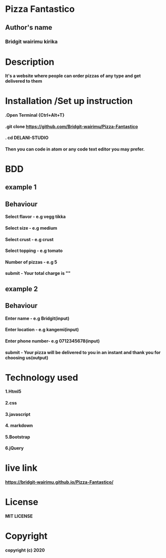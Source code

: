 # Pizza Fantastico
## Author's name
### Bridgit wairimu kirika
# Description
#### It's a website where people can order pizzas of any type and get delivered to them
# Installation /Set up instruction
#### .Open Terminal {Ctrl+Alt+T}
#### .git clone https://github.com/Bridgit-wairimu/Pizza-Fantastico
#### . cd DELANI-STUDIO

#### Then you can code in atom or any code text editor you may prefer.

# BDD
## example 1
## Behaviour
#### Select flavor - e.g vegg tikka
#### Select size - e.g medium
#### Select crust - e.g crust
#### Select topping - e.g tomato
#### Number of pizzas - e.g 5
#### submit - Your total charge is ""

## example 2
## Behaviour                
#### Enter name -    e.g Bridgit(input)
#### Enter location -   e.g kangemi(input)
#### Enter phone number-  e.g 0712345678(input)
#### submit  -  Your pizza will be delivered to you in an instant and thank you for choosing us(output)   

# Technology used
#### 1.Html5
#### 2.css
#### 3.javascript
#### 4. markdown
#### 5.Bootstrap
#### 6.jQuery

# live link
#### https://bridgit-wairimu.github.io/Pizza-Fantastico/
# License
#### MIT LICENSE

# Copyright
#### copyright (c) 2020
